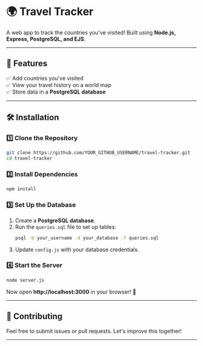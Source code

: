# 🌍 Travel Tracker

A web app to track the countries you've visited! Built using **Node.js, Express, PostgreSQL, and EJS**.

---

## 🚀 Features
✅ Add countries you've visited  
✅ View your travel history on a world map  
✅ Store data in a **PostgreSQL database**  

---

## 🛠️ Installation

### **1️⃣ Clone the Repository**
```sh
git clone https://github.com/YOUR_GITHUB_USERNAME/travel-tracker.git
cd travel-tracker
```

### **2️⃣ Install Dependencies**
```sh
npm install
```

### **3️⃣ Set Up the Database**
1. Create a **PostgreSQL database**.
2. Run the `queries.sql` file to set up tables:
   ```sh
   psql -U your_username -d your_database -f queries.sql
   ```
3. Update `config.js` with your database credentials.

### **4️⃣ Start the Server**
```sh
node server.js
```
Now open **http://localhost:3000** in your browser! 🎉  


---

## 🤝 Contributing
Feel free to submit issues or pull requests. Let's improve this together!  

---


